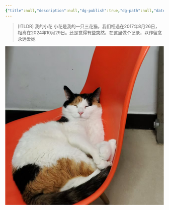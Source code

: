 ```yaml
---
{"title":null,"description":null,"dg-publish":true,"dg-path":null,"date":"2024-10-30 15:25:53","updated":"2024-10-30 15:25:53"}
---
```



> [!TLDR] 我的小花
> 小花是我的一只三花猫，我们相遇在2017年8月26日，相离在2024年10月29日。还是觉得有些突然，在这里做个记录，以作留念
> 永远爱她

![20241029-小花的花园.png](img/user/30_%E6%88%91%E7%9A%84%E7%8C%AB%E7%8C%AB%E4%BB%AC/attachments/20241029-%E5%B0%8F%E8%8A%B1%E7%9A%84%E8%8A%B1%E5%9B%AD.png)